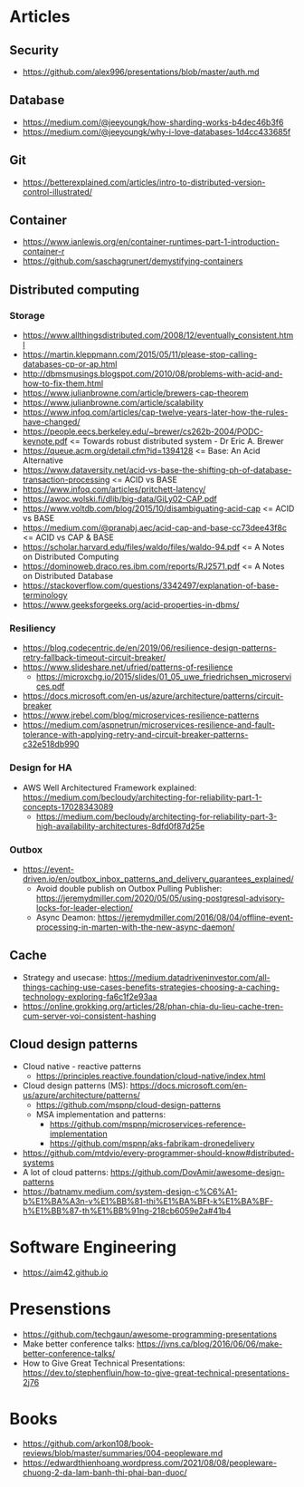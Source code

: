 # Articles

## Security
- https://github.com/alex996/presentations/blob/master/auth.md

## Database
- https://medium.com/@jeeyoungk/how-sharding-works-b4dec46b3f6
- https://medium.com/@jeeyoungk/why-i-love-databases-1d4cc433685f

## Git
- https://betterexplained.com/articles/intro-to-distributed-version-control-illustrated/

## Container
- https://www.ianlewis.org/en/container-runtimes-part-1-introduction-container-r
- https://github.com/saschagrunert/demystifying-containers

## Distributed computing
### Storage
- https://www.allthingsdistributed.com/2008/12/eventually_consistent.html
- https://martin.kleppmann.com/2015/05/11/please-stop-calling-databases-cp-or-ap.html
- http://dbmsmusings.blogspot.com/2010/08/problems-with-acid-and-how-to-fix-them.html
- https://www.julianbrowne.com/article/brewers-cap-theorem
- https://www.julianbrowne.com/article/scalability
- https://www.infoq.com/articles/cap-twelve-years-later-how-the-rules-have-changed/
- https://people.eecs.berkeley.edu/~brewer/cs262b-2004/PODC-keynote.pdf <= Towards robust distributed system - Dr Eric A. Brewer
- https://queue.acm.org/detail.cfm?id=1394128 <= Base: An Acid Alternative
- https://www.dataversity.net/acid-vs-base-the-shifting-ph-of-database-transaction-processing <= ACID vs BASE
- https://www.infoq.com/articles/pritchett-latency/
- https://awoc.wolski.fi/dlib/big-data/GiLy02-CAP.pdf
- https://www.voltdb.com/blog/2015/10/disambiguating-acid-cap <= ACID vs BASE
- https://medium.com/@pranabj.aec/acid-cap-and-base-cc73dee43f8c <= ACID vs CAP & BASE
- https://scholar.harvard.edu/files/waldo/files/waldo-94.pdf <= A Notes on Distributed Computing
- https://dominoweb.draco.res.ibm.com/reports/RJ2571.pdf <= A Notes on Distributed Database
- https://stackoverflow.com/questions/3342497/explanation-of-base-terminology
- https://www.geeksforgeeks.org/acid-properties-in-dbms/

### Resiliency
- https://blog.codecentric.de/en/2019/06/resilience-design-patterns-retry-fallback-timeout-circuit-breaker/
- https://www.slideshare.net/ufried/patterns-of-resilience
  - https://microxchg.io/2015/slides/01_05_uwe_friedrichsen_microservices.pdf
- https://docs.microsoft.com/en-us/azure/architecture/patterns/circuit-breaker
- https://www.jrebel.com/blog/microservices-resilience-patterns
- https://medium.com/aspnetrun/microservices-resilience-and-fault-tolerance-with-applying-retry-and-circuit-breaker-patterns-c32e518db990

### Design for HA
- AWS Well Architectured Framework explained: https://medium.com/becloudy/architecting-for-reliability-part-1-concepts-17028343089
  - https://medium.com/becloudy/architecting-for-reliability-part-3-high-availability-architectures-8dfd0f87d25e

### Outbox
- https://event-driven.io/en/outbox_inbox_patterns_and_delivery_guarantees_explained/
  - Avoid double publish on Outbox Pulling Publisher: https://jeremydmiller.com/2020/05/05/using-postgresql-advisory-locks-for-leader-election/
  - Async Deamon: https://jeremydmiller.com/2016/08/04/offline-event-processing-in-marten-with-the-new-async-daemon/

## Cache
- Strategy and usecase: https://medium.datadriveninvestor.com/all-things-caching-use-cases-benefits-strategies-choosing-a-caching-technology-exploring-fa6c1f2e93aa
- https://online.grokking.org/articles/28/phan-chia-du-lieu-cache-tren-cum-server-voi-consistent-hashing


## Cloud design patterns
- Cloud native - reactive patterns
  - https://principles.reactive.foundation/cloud-native/index.html
- Cloud design patterns (MS): https://docs.microsoft.com/en-us/azure/architecture/patterns/
  - https://github.com/mspnp/cloud-design-patterns
  - MSA implementation and patterns:
    - https://github.com/mspnp/microservices-reference-implementation
    - https://github.com/mspnp/aks-fabrikam-dronedelivery
- https://github.com/mtdvio/every-programmer-should-know#distributed-systems
- A lot of cloud patterns: https://github.com/DovAmir/awesome-design-patterns
- https://batnamv.medium.com/system-design-c%C6%A1-b%E1%BA%A3n-v%E1%BB%81-thi%E1%BA%BFt-k%E1%BA%BF-h%E1%BB%87-th%E1%BB%91ng-218cb6059e2a#41b4

# Software Engineering
- https://aim42.github.io

# Presenstions
- https://github.com/techgaun/awesome-programming-presentations
- Make better conference talks: https://jvns.ca/blog/2016/06/06/make-better-conference-talks/
- How to Give Great Technical Presentations: https://dev.to/stephenfluin/how-to-give-great-technical-presentations-2j76


# Books
- https://github.com/arkon108/book-reviews/blob/master/summaries/004-peopleware.md
- https://edwardthienhoang.wordpress.com/2021/08/08/peopleware-chuong-2-da-lam-banh-thi-phai-ban-duoc/
